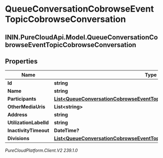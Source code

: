 # QueueConversationCobrowseEventTopicCobrowseConversation

## ININ.PureCloudApi.Model.QueueConversationCobrowseEventTopicCobrowseConversation

## Properties

|Name | Type | Description | Notes|
|------------ | ------------- | ------------- | -------------|
| **Id** | **string** |  | [optional] |
| **Name** | **string** |  | [optional] |
| **Participants** | [**List&lt;QueueConversationCobrowseEventTopicCobrowseMediaParticipant&gt;**](QueueConversationCobrowseEventTopicCobrowseMediaParticipant) |  | [optional] |
| **OtherMediaUris** | **List&lt;string&gt;** |  | [optional] |
| **Address** | **string** |  | [optional] |
| **UtilizationLabelId** | **string** |  | [optional] |
| **InactivityTimeout** | **DateTime?** |  | [optional] |
| **Divisions** | [**List&lt;QueueConversationCobrowseEventTopicConversationDivisionMembership&gt;**](QueueConversationCobrowseEventTopicConversationDivisionMembership) |  | [optional] |



_PureCloudPlatform.Client.V2 239.1.0_
